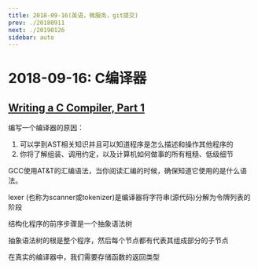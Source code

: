 ```yaml
---
title: 2018-09-16(英语，微服务，git提交)
prev: ./20180911
next: ./20190126
sidebar: auto
---
```


# 2018-09-16: C编译器

## [Writing a C Compiler, Part 1](https://norasandler.com/2017/11/29/Write-a-Compiler.html)

编写一个编译器的原因：

1. 可以学到AST相关知识并且可以知道程序是怎么描述和操作其他程序的
2. 你将了解组装、调用约定，以及计算机如何做事的所有粗糙、低级细节

GCC使用AT&T的汇编语法，当你阅读汇编的时候，确保知道它使用的是什么语法。

lexer (也称为scanner或tokenizer)是编译器将字符串(源代码)分解为令牌列表的阶段

结构化程序的前序步骤是一个抽象语法树

抽象语法树的根是整个程序，然后每个节点都有代表其组成部分的子节点

在真实的编译器中，我们需要存储函数的返回类型
